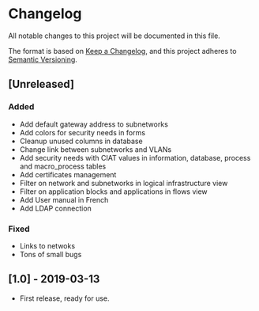 # Changelog

All notable changes to this project will be documented in this file.

The format is based on [Keep a Changelog](https://keepachangelog.com/en/1.0.0/),
and this project adheres to [Semantic Versioning](https://semver.org/spec/v2.0.0.html).

## [Unreleased]

### Added 

- Add default gateway address to subnetworks
- Add colors for security needs in forms
- Cleanup unused columns in database
- Change link between subnetworks and VLANs
- Add security needs with CIAT values in information, database, process and macro_process tables
- Add certificates management
- Filter on network and subnetworks in logical infrastructure view
- Filter on application blocks and applications in flows view
- Add User manual in French
- Add LDAP connection

### Fixed

- Links to netwoks
- Tons of small bugs

## [1.0] - 2019-03-13

- First release, ready for use.

